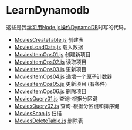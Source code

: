 # LearnDynamodb

这些是我[学习用Node.js操作DynamoDB](https://docs.aws.amazon.com/zh_cn/amazondynamodb/latest/developerguide/GettingStarted.NodeJs.html)时写的代码。

- [MoviesCreateTable.js](MoviesCreateTable.js) 创建表
- [MoviesLoadData.js](MoviesLoadData.js) 载入数据
- [MoviesItemOps01.js](MoviesItemOps01.js) 创建新项目
- [MoviesItemOps02.js](MoviesItemOps02.js) 读取项目
- [MoviesItemOps03.js](MoviesItemOps03.js) 更新项目
- [MoviesItemOps04.js](MoviesItemOps04.js) 递增一个原子计数器
- [MoviesItemOps05.js](MoviesItemOps05.js) 更新项目 (有条件)
- [MoviesItemOps06.js](MoviesItemOps06.js) 删除项目
- [MoviesQuery01.js](MoviesQuery01.js) 查询-根据分区键
- [MoviesQuery02.js](MoviesQuery02.js) 查询-根据分区键和排序键
- [MoviesScan.js](MoviesScan.js) 扫描
- [MoviesDeleteTable.js](MoviesDeleteTable.js) 删除表

